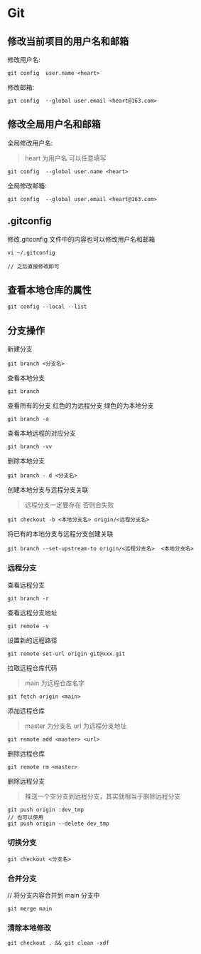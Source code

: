# Git

## 修改当前项目的用户名和邮箱

修改用户名:

```shell
git config  user.name <heart>
```

修改邮箱:

```shell
git config  --global user.email <heart@163.com>
```

## 修改全局用户名和邮箱

全局修改用户名:

> heart 为用户名 可以任意填写

```shell
git config  --global user.name <heart>
```

全局修改邮箱:

```shell
git config  --global user.email <heart@163.com>
```

## .gitconfig

修改.gitconfig 文件中的内容也可以修改用户名和邮箱

```shell
vi ~/.gitconfig

// 之后直接修改即可
```

## 查看本地仓库的属性

```shell
git config --local --list
```

## 分支操作

新建分支

```shell
git branch <分支名>
```

查看本地分支

```shell
git branch
```

查看所有的分支 红色的为远程分支 绿色的为本地分支

```shell
git branch -a
```

查看本地远程的对应分支

```shell
git branch -vv
```

删除本地分支

```shell
git branch - d <分支名>
```

创建本地分支与远程分支关联

> 远程分支一定要存在 否则会失败

```shell
git checkout -b <本地分支名> origin/<远程分支名>
```

将已有的本地分支与远程分支创建关联

```shell
git branch --set-upstream-to origin/<远程分支名>  <本地分支名>
```

### 远程分支

查看远程分支

```shell
git branch -r
```

查看远程分支地址

```shell
git remote -v
```

设置新的远程路径

```shell
git remote set-url origin git@xxx.git
```

拉取远程仓库代码

> main 为远程仓库名字

```shell
git fetch origin <main>
```

添加远程仓库

> master 为分支名 url 为远程分支地址

```shell
git remote add <master> <url>
```

删除远程仓库

```shell
git remote rm <master>
```

删除远程分支

> 推送一个空分支到远程分支，其实就相当于删除远程分支

```shell
git push origin :dev_tmp
// 也可以使用
git push origin --delete dev_tmp
```

### 切换分支

```shell
git checkout <分支名>
```

### 合并分支

// 将分支内容合并到 main 分支中

```shell
git merge main
```


### 清除本地修改

```shell
git checkout . && git clean -xdf
```